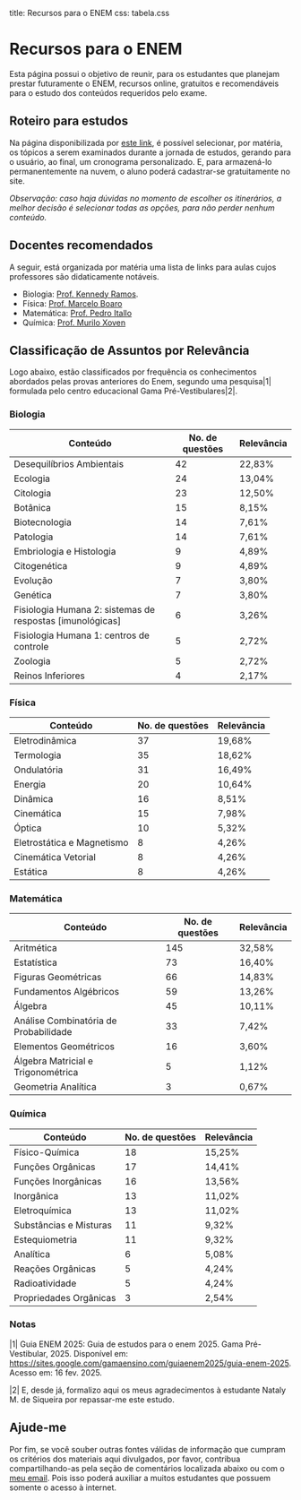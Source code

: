 title: Recursos para o ENEM
css: tabela.css

# Recursos para o ENEM

Esta página possui o objetivo de reunir, para os estudantes que planejam
prestar futuramente o ENEM, recursos online, gratuitos e recomendáveis para o
estudo dos conteúdos requeridos pelo exame.

## Roteiro para estudos

Na página disponibilizada por [este
link](https://vestibular.brasilescola.uol.com.br/enem/cronograma-estudos), é
possível selecionar, por matéria, os tópicos a serem examinados durante a
jornada de estudos, gerando para o usuário, ao final, um cronograma
personalizado. E, para armazená-lo permanentemente na nuvem, o aluno poderá
cadastrar-se gratuitamente no site.

_Observação: caso haja dúvidas no momento de escolher os itinerários, a melhor
decisão é selecionar todas as opções, para não perder nenhum conteúdo._

## Docentes recomendados

A seguir, está organizada por matéria uma lista de links para aulas cujos professores são
didaticamente notáveis.

* Biologia: [Prof. Kennedy Ramos](https://www.youtube.com/@bioexplica).
* Física: [Prof. Marcelo Boaro](https://www.youtube.com/@professorboaro)
* Matemática: [Prof. Pedro Itallo](https://youtube.com/playlist?list=PL-cWjvjoSJcdoCEYbv0ckR4AILITh18uE&si=69gMbxoIZKDJ3WVk)
* Química: [Prof. Murilo Xoven](https://www.youtube.com/results?search_query=Murilo+Xoven&sp=EgQQARgD)

## Classificação de Assuntos por Relevância

Logo abaixo, estão classificados por frequência os conhecimentos abordados pelas
provas anteriores do Enem, segundo uma pesquisa\|1\| formulada pelo centro
educacional Gama Pré-Vestibulares\|2\|.

### Biologia

| Conteúdo | No. de questões | Relevância |
|-|-|-|
| Desequilíbrios Ambientais | 42 | 22,83% |
| Ecologia | 24 | 13,04% |
| Citologia | 23 | 12,50% |
| Botânica | 15 | 8,15% |
| Biotecnologia | 14 | 7,61% |
| Patologia | 14 | 7,61% |
| Embriologia e Histologia | 9 | 4,89% |
| Citogenética | 9 | 4,89% |
| Evolução | 7 | 3,80% |
| Genética | 7 | 3,80% |
| Fisiologia Humana 2: sistemas de respostas [imunológicas] | 6 | 3,26% |
| Fisiologia Humana 1: centros de controle | 5 | 2,72% |
| Zoologia | 5 | 2,72% |
| Reinos Inferiores | 4 | 2,17% |

### Física

| Conteúdo | No. de questões | Relevância |
|-|-|-|
| Eletrodinâmica | 37 | 19,68% |
| Termologia | 35 | 18,62% |
| Ondulatória | 31 | 16,49% |
| Energia | 20 | 10,64% |
| Dinâmica | 16 | 8,51% |
| Cinemática | 15 | 7,98% |
| Óptica | 10 | 5,32% |
| Eletrostática e Magnetismo | 8 | 4,26% |
| Cinemática Vetorial | 8 | 4,26% |
| Estática | 8 | 4,26% |

### Matemática

| Conteúdo | No. de questões | Relevância |
|-|-|-|
| Aritmética | 145 | 32,58% |
| Estatística | 73 | 16,40% |
| Figuras Geométricas | 66 | 14,83% |
| Fundamentos Algébricos | 59 | 13,26% |
| Álgebra | 45 | 10,11% |
| Análise Combinatória de Probabilidade | 33 | 7,42% |
| Elementos Geométricos | 16 | 3,60% |
| Álgebra Matricial e Trigonométrica | 5 | 1,12% |
| Geometria Analítica | 3 | 0,67% |

### Química

| Conteúdo | No. de questões | Relevância |
|-|-|-|
| Físico-Química | 18 | 15,25% |
| Funções Orgânicas | 17 | 14,41% |
| Funções Inorgânicas | 16 | 13,56% |
| Inorgânica | 13 | 11,02% |
| Eletroquímica | 13 | 11,02% |
| Substâncias e Misturas | 11 | 9,32% |
| Estequiometria | 11 | 9,32% |
| Analítica | 6 | 5,08% |
| Reações Orgânicas | 5 | 4,24% |
| Radioatividade | 5 | 4,24% |
| Propriedades Orgânicas | 3 | 2,54% |

### Notas

\|1\| Guia ENEM 2025: Guia de estudos para o enem 2025. Gama
Pré-Vestibular, 2025. Disponível em:
https://sites.google.com/gamaensino.com/guiaenem2025/guia-enem-2025. Acesso em:
16 fev. 2025.

\|2\| E, desde já, formalizo aqui os meus agradecimentos à estudante
Nataly M. de Siqueira por repassar-me este estudo.

## Ajude-me

Por fim, se você souber outras fontes válidas de informação que cumpram os
critérios dos materiais aqui divulgados, por favor, contribua compartilhando-as
pela seção de comentários localizada abaixo ou com o [meu
email](mailto:t0gvovdr@mailmask.me). Pois isso poderá auxiliar a muitos estudantes que
possuem somente o acesso à internet.
